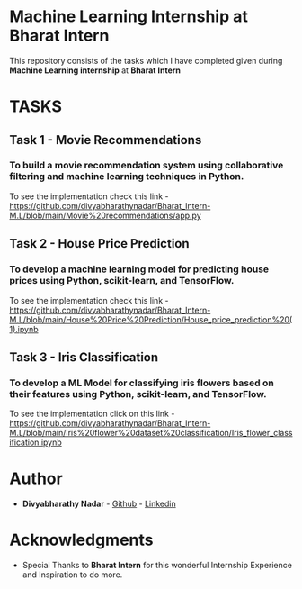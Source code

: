 # Machine Learning Internship at Bharat Intern

This repository consists of the tasks which I have completed given during **Machine Learning internship** at **Bharat Intern** 

# TASKS

## Task 1 - Movie Recommendations

### To build a movie recommendation system using collaborative filtering and machine learning techniques in Python.

To see the implementation check this link - https://github.com/divyabharathynadar/Bharat_Intern-M.L/blob/main/Movie%20recommendations/app.py

## Task 2 - House Price Prediction

### To develop a machine learning model for predicting house prices using Python, scikit-learn, and TensorFlow.

To see the implementation check this link - https://github.com/divyabharathynadar/Bharat_Intern-M.L/blob/main/House%20Price%20Prediction/House_price_prediction%20(1).ipynb

## Task 3 - Iris Classification

### To develop a ML Model for classifying iris flowers based on their features using Python, scikit-learn, and TensorFlow.
   
To see the implementation click on this link - https://github.com/divyabharathynadar/Bharat_Intern-M.L/blob/main/Iris%20flower%20dataset%20classification/Iris_flower_classification.ipynb

# Author

* **Divyabharathy Nadar**  - [Github](https://github.com/divyabharathynadar/)
                     - [Linkedin](https:https://www.linkedin.com/in/divyabharathy-nadar-108546214/)


# Acknowledgments

* Special Thanks to **Bharat Intern** for this wonderful Internship Experience and Inspiration to do more.
